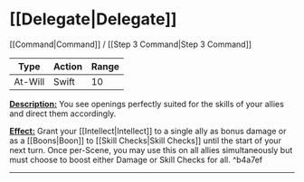 # [[Delegate|Delegate]]
[[Command|Command]] / [[Step 3 Command|Step 3 Command]]

| Type | Action | Range |
| --- | --- | --- |
| At-Will | Swift | 10 |
<u>**Description:**</u> You see openings perfectly suited for the skills of your allies and direct them accordingly.

<u>**Effect:**</u> Grant your [[Intellect|Intellect]] to a single ally as bonus damage or as a [[Boons|Boon]] to [[Skill Checks|Skill Checks]] until the start of your next turn. Once per-Scene, you may use this on all allies simultaneously but must choose to boost either Damage or Skill Checks for all. ^b4a7ef


---